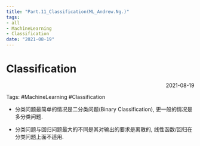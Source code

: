 ```yaml
---
title: "Part.11_Classification(ML_Andrew.Ng.)"
tags:
- all
- MachineLearning
- Classification
date: "2021-08-19"
---
```

# Classification

<div align="right"> 2021-08-19</div>

Tags: #MachineLearning  #Classification 

- 分类问题最简单的情况是二分类问题(Binary Classification), 更一般的情况是多分类问题.

- 分类问题与回归问题最大的不同是其对输出的要求是离散的, 线性函数/回归在分类问题上面不适用. 


